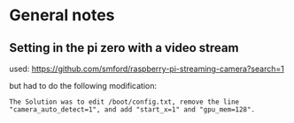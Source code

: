 # General notes

## Setting in the pi zero with a video stream
used: https://github.com/smford/raspberry-pi-streaming-camera?search=1

but had to do the following modification:
```
The Solution was to edit /boot/config.txt, remove the line "camera_auto_detect=1", and add "start_x=1" and "gpu_mem=128".
```
